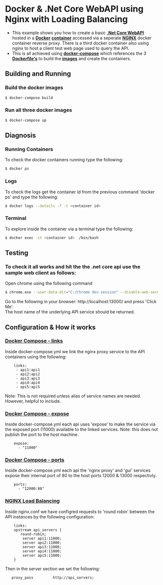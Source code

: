 
# Docker & .Net Core WebAPI using Nginx with Loading Balancing
- This example shows you how to create a basic **[.Net Core WebAPI](https://docs.microsoft.com/en-us/aspnet/core/tutorials/first-web-api?view=aspnetcore-2.1)** hosted in a **[Docker](https://www.docker.com/)** **[container](https://www.docker.com/what-container)** accessed via a seperate **[NGINX](https://www.nginx.com/)** docker container reverse proxy.  There is a third docker container also using nginx to host a client test web page used to query the API.
- This is all achieved using **[docker-compose](https://docs.docker.com/compose/)** which references the 3 **[Dockerfile's](https://docs.docker.com/engine/reference/builder/)** to build the **[images](https://docs.docker.com/v17.09/engine/userguide/storagedriver/imagesandcontainers/)** and create the containers.

## Building and Running
### Build the docker images
```sh
$ docker-compose build
```

### Run all three docker images
```sh
$ docker-compose up
```
## Diagnosis
### Running Containers
To check the docker containers running type the following:
```sh
$ docker ps
```

### Logs
To check the logs get the container id from the previous command 'docker ps' and type the following:
```sh
$ docker logs --details -f -t <container id>
```

### Terminal
To explore inside the container via a terminal type the following:
```sh
$ docker exec -it <container id>  /bin/bash
```

## Testing
### To check it all works and hit the the .net core api use the sample web client as follows:
Open chrome using the following command
```sh
$ chrome.exe --user-data-dir="C:/Chrome dev session" --disable-web-security
```
Go to the following in your browser: http://localhost:13000/ and press 'Click Me'.  
The host name of the underlying API service should be returned.

## Configuration & How it works
### [Docker Compose - links](https://docs.docker.com/compose/compose-file/#links)
Inside docker-compose.yml we link the nginx proxy service to the API containers using the following:
```
    links:
     - api1:api1
     - api2:api2
     - api3:api3
     - api4:api4
     - api5:api5
```
Note: This is not required unless alias of service names are needed. However, helpful to include.


### [Docker Compose - expose](https://docs.docker.com/compose/compose-file/#expose)
Inside docker-compose.yml each api uses 'expose' to make the service via the exposed port (11000) available to the linked services.  Note: this does not publish the port to the host machine.
```
    expose:
      - "11000"
```

### [Docker Compose - ports](https://docs.docker.com/compose/compose-file/#ports)
Inside docker-compose.yml each api the 'nginx proxy' and 'gui' services expose their internal port of 80 to the host ports 12000 & 13000 respectivly. 
```
    ports:
      - "12000:80"
```

### [NGINX Load Balancing](http://nginx.org/en/docs/http/load_balancing.html)
Inside nginx.conf we have configred requests to 'round robin' between the API instances by the following configuration:
```
    links:
    upstream api_servers {
       round-robin;
		server api1:11000;
		server api2:11000;
		server api3:11000;
		server api4:11000;
		server api5:11000;
    }
```
Then in the server section we set the following:
```
   proxy_pass         http://api_servers;
```

